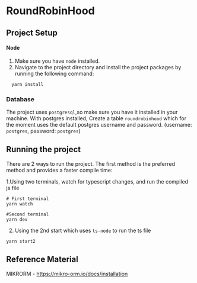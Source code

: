 # RoundRobinHood

## Project Setup

#### Node

1. Make sure you have `node` installed.
2. Navigate to the project directory and install the project packages by running the following command:

```
  yarn install
```

### Database

The project uses `postgresql`,so make sure you have it installed in your machine.
With postgres installed, Create a table `roundrobinhood` which for the moment uses the default postgres username and password. (username: `postgres`, password: `postgres`)

## Running the project

There are 2 ways to run the project. The first method is the preferred method and provides a faster compile time:

1.Using two terminals, watch for typescript changes, and run the compiled js file

```
# First terminal
yarn watch

#Second terminal
yarn dev

```

2. Using the 2nd start which uses `ts-node` to run the ts file

```
yarn start2
```

## Reference Material

MIKRORM - https://mikro-orm.io/docs/installation
